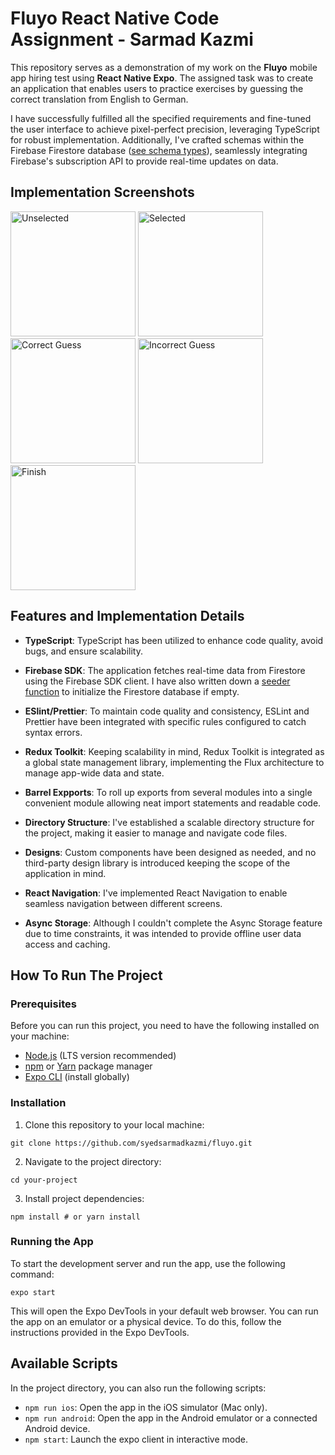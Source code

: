 # Fluyo React Native Code Assignment - Sarmad Kazmi

This repository serves as a demonstration of my work on the **Fluyo** mobile app hiring test using **React Native Expo**. The assigned task was to create an application that enables users to practice exercises by guessing the correct translation from English to German.

I have successfully fulfilled all the specified requirements and fine-tuned the user interface to achieve pixel-perfect precision, leveraging TypeScript for robust implementation. Additionally, I've crafted schemas within the Firebase Firestore database ([see schema types](https://github.com/syedsarmadkazmi/fluyo/blob/main/src/types/general.ts)), seamlessly integrating Firebase's subscription API to provide real-time updates on data.

## Implementation Screenshots

<img src="https://github.com/syedsarmadkazmi/fluyo/assets/36984862/75d8b2d7-c8c7-4351-8a33-e182b30cba53" alt="Unselected" style="width:200px;"/>
<img src="https://github.com/syedsarmadkazmi/fluyo/assets/36984862/51a6b745-1456-4861-bd2b-ebe102e241c5" alt="Selected" style="width:200px;"/>
<img src="https://github.com/syedsarmadkazmi/fluyo/assets/36984862/032cf768-7a76-4cf3-af2d-72d70c1127d7" alt="Correct Guess" style="width:200px;"/>
<img src="https://github.com/syedsarmadkazmi/fluyo/assets/36984862/e6352916-0c7e-4ec8-ac64-dcc3b1c6015f" alt="Incorrect Guess" style="width:200px;"/>
<img src="https://github.com/syedsarmadkazmi/fluyo/assets/36984862/80479d64-2e1e-48f1-8a5a-d54812a3b8f7" alt="Finish" style="width:200px;"/>


## Features and Implementation Details

-   **TypeScript**: TypeScript has been utilized to enhance code quality, avoid bugs, and ensure scalability.

-   **Firebase SDK**: The application fetches real-time data from Firestore using the Firebase SDK client. I have also written down a [seeder function](https://github.com/syedsarmadkazmi/fluyo/blob/main/src/apis/firebase.seed.ts) to initialize the Firestore database if empty.

-   **ESlint/Prettier**: To maintain code quality and consistency, ESLint and Prettier have been integrated with specific rules configured to catch syntax errors.

-   **Redux Toolkit**: Keeping scalability in mind, Redux Toolkit is integrated as a global state management library, implementing the Flux architecture to manage app-wide data and state.

-   **Barrel Expports**: To roll up exports from several modules into a single convenient module allowing neat import statements and readable code.

-   **Directory Structure**: I've established a scalable directory structure for the project, making it easier to manage and navigate code files.

-   **Designs**: Custom components have been designed as needed, and no third-party design library is introduced keeping the scope of the application in mind.

-   **React Navigation**: I've implemented React Navigation to enable seamless navigation between different screens.

-   **Async Storage**: Although I couldn't complete the Async Storage feature due to time constraints, it was intended to provide offline user data access and caching.


## How To Run The Project

### Prerequisites

Before you can run this project, you need to have the following installed on your machine:

-   [Node.js](https://nodejs.org/) (LTS version recommended)
-   [npm](https://www.npmjs.com/) or [Yarn](https://yarnpkg.com/) package manager
-   [Expo CLI](https://docs.expo.dev/get-started/installation/) (install globally)

### Installation

1. Clone this repository to your local machine:

```command
git clone https://github.com/syedsarmadkazmi/fluyo.git
```
2. Navigate to the project directory:

```command
cd your-project
```

3. Install project dependencies:

```command
npm install # or yarn install
```

### Running the App

To start the development server and run the app, use the following command:


```command 
expo start
```

This will open the Expo DevTools in your default web browser. You can run the app on an emulator or a physical device. To do this, follow the instructions provided in the Expo DevTools.

## Available Scripts

In the project directory, you can also run the following scripts:

-   `npm run ios`: Open the app in the iOS simulator (Mac only).
-   `npm run android`: Open the app in the Android emulator or a connected Android device.
-   `npm start`: Launch the expo client in interactive mode.

